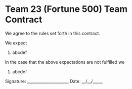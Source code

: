 # Team 23 (Fortune 500) Team Contract

We agree to the rules set forth in this contract.

We expect
1. abcdef

In the case that the above expectations are not fulfilled we
1. abcdef

Signature: \_\_\_\_\_\_\_\_\_\_\_\_\_\_\_\_\_\_\_\_\_ Date: \_\_\/\_\_\/\_\_\_\_\_
